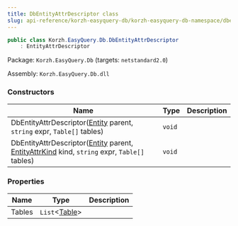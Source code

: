 ```yaml
---
title: DbEntityAttrDescriptor class
slug: api-reference/korzh-easyquery-db/korzh-easyquery-db-namespace/dbentityattrdescriptor-class
---
```


```csharp
public class Korzh.EasyQuery.Db.DbEntityAttrDescriptor
    : EntityAttrDescriptor

```
Package: `Korzh.EasyQuery.Db` (targets: `netstandard2.0`)

Assembly: `Korzh.EasyQuery.Db.dll`

### Constructors

| Name | Type | Description | 
| --- | --- | --- | 
| DbEntityAttrDescriptor([Entity](//easyquery/docs/api-reference/korzh-easyquery/korzh-easyquery-namespace/entity-class) parent, `string` expr, `Table[]` tables) | `void` |  | 
| DbEntityAttrDescriptor([Entity](//easyquery/docs/api-reference/korzh-easyquery/korzh-easyquery-namespace/entity-class) parent, [EntityAttrKind](//easyquery/docs/api-reference/easydata-core/easydata-namespace/entityattrkind-enum) kind, `string` expr, `Table[]` tables) | `void` |  | 


### Properties

| Name | Type | Description | 
| --- | --- | --- | 
| Tables | `List`&lt;[Table](//easyquery/docs/api-reference/korzh-easyquery-db/korzh-easyquery-db-namespace/table-class)&gt; |  |